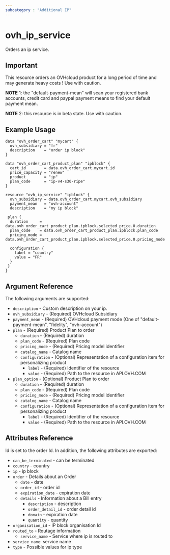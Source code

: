 ```yaml
---
subcategory : "Additional IP"
---
```


# ovh_ip_service

Orders an ip service.


## Important

This resource orders an OVHcloud product for a long period of time and may generate heavy costs !
Use with caution.

__NOTE__ 1: the "default-payment-mean" will scan your registered bank accounts, credit card and paypal payment means to find your default payment mean.

__NOTE__ 2: this resource is in beta state. Use with caution.


## Example Usage

```hcl
data "ovh_order_cart" "mycart" {
  ovh_subsidiary = "fr"
  description    = "order ip block"
}

data "ovh_order_cart_product_plan" "ipblock" {
  cart_id        = data.ovh_order_cart.mycart.id
  price_capacity = "renew"
  product        = "ip"
  plan_code      = "ip-v4-s30-ripe"
}

resource "ovh_ip_service" "ipblock" {
  ovh_subsidiary = data.ovh_order_cart.mycart.ovh_subsidiary
  payment_mean   = "ovh-account"
  description    = "my ip block"

 plan {
  duration     = data.ovh_order_cart_product_plan.ipblock.selected_price.0.duration
  plan_code    = data.ovh_order_cart_product_plan.ipblock.plan_code
  pricing_mode = data.ovh_order_cart_product_plan.ipblock.selected_price.0.pricing_mode

  configuration {
    label = "country"
    value = "FR"
  }
 }
}
```

## Argument Reference

The following arguments are supported:

* `description` - Custom description on your ip.
* `ovh_subsidiary` - (Required) OVHcloud Subsidiary
* `payment_mean` - (Required) OVHcloud payment mode (One of "default-payment-mean", "fidelity", "ovh-account")
* `plan` - (Required) Product Plan to order
  * `duration` - (Required) duration
  * `plan_code` - (Required) Plan code
  * `pricing_mode` - (Required) Pricing model identifier
  * `catalog_name` - Catalog name
  * `configuration` - (Optional) Representation of a configuration item for personalizing product
    * `label` - (Required) Identifier of the resource
    * `value` - (Required) Path to the resource in API.OVH.COM
* `plan_option` - (Optional) Product Plan to order
  * `duration` - (Required) duration
  * `plan_code` - (Required) Plan code
  * `pricing_mode` - (Required) Pricing model identifier
  * `catalog_name` - Catalog name
  * `configuration` - (Optional) Representation of a configuration item for personalizing product
    * `label` - (Required) Identifier of the resource
    * `value` - (Required) Path to the resource in API.OVH.COM


## Attributes Reference

Id is set to the order Id. In addition, the following attributes are exported:

* `can_be_terminated` - can be terminated
* `country` - country
* `ip` - ip block
* `order` - Details about an Order
  * `date` - date
  * `order_id` - order id
  * `expiration_date` - expiration date
  * `details` - Information about a Bill entry
    * `description` - description
    * `order_detail_id` - order detail id
    * `domain` - expiration date
    * `quantity` - quantity
* `organisation_id` - IP block organisation Id
* `routed_to` - Routage information
  * `service_name` - Service where ip is routed to
* `service_name`: service name
* `type` - Possible values for ip type
